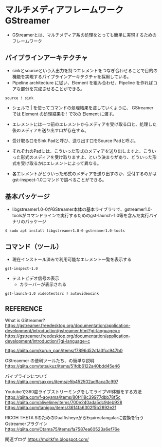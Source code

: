 # マルチメディアフレームワークGStreamer
- GStreamerとは、マルチメディア系の処理をとっても簡単に実現するためのフレームワーク


## パイプラインアーキテクチャ
- sinkとsourceという入出力を持つエレメントをつなぎ合わせることで目的の機能を実現するパイプラインアーキテクチャを採用している。
- Pipeline architecture に従い、Element を組み合わせ、Pipeline を作ればコアな部分を完成させることができる。


```
source ! sink
```

- シェルで | を使ってコマンドの処理結果を渡していくように、 GStreamer では Element の処理結果を ! で次の Element に渡す。




- エレメントには一つ前のエレメントからメディアを受け取る口と、処理した後のメディアを送り出す口が存在する。
- 受け取る口をSink Padと呼び、送り出す口をSource Padと呼ぶ。
- それぞれのPadには、こういった形式のメディアを送り出しますよ、こういった形式のメディアを受け取りますよ、という決まりがあり、どういった形式を受け取るかはエレメントによって異なる。
- 各エレメントがどういった形式のメディアを送り出すのか、受付するのかはgst-inspect-1.0コマンドで調べることができる。





## 基本パッケージ
- libgstreamer1.0-0がGStreamer本体の基本ライブラリで、gstreamer1.0-toolsがコマンドラインで実行するためのgst-launch-1.0等を含んだ実行バイナリのパッケージ

```
$ sudo apt install libgstreamer1.0-0 gstreamer1.0-tools
```


## コマンド（ツール）

- 現在インストール済みで利用可能なエレメント一覧を表示する

```
gst-inspect-1.0
```


- テストビデオ信号の表示
    - カラーバーが表示される

```
gst-launch-1.0 videotestsrc ! autovideosink
```







## REFERENCE

What is GStreamer?
https://gstreamer.freedesktop.org/documentation/application-development/introduction/gstreamer.html?gi-language=c
https://gstreamer.freedesktop.org/documentation/application-development/introduction/?gi-language=c

https://qiita.com/kurun_pan/items/f7896d52c1a3fcc947b0

GStreaemer の便利ツールたち、の簡単な説明
https://qiita.com/tetsukuz/items/51fdb6122a40bdd45e46

パイプラインについて
https://qiita.com/saxxos/items/e5b452502ad9aca3c997



Youtubeで360度ライブストリーミングをしてライブVR体験をする方法
https://qiita.com/f-aoyama/items/80f418c39977dbb78f5c
https://qiita.com/alivelime/items/700e240ada5dc9deb928
https://qiita.com/tanigox/items/3614fa6302f5b2892e2f


RICOH THETA SのためのDualfisheyeからEquirectangularに変換を行うGstreamerプラグイン
https://qiita.com/Otama75/items/fa7587ea60523a6ef76e



関連ブログ
https://moitkfm.blogspot.com/
